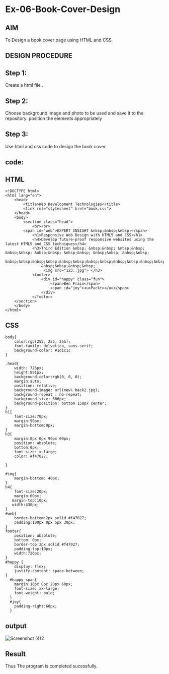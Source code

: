 # Ex-06-Book-Cover-Design

## AIM

  To Design a book cover page using HTML and CSS.

## DESIGN PROCEDURE

## Step 1:

Create a html file .

## Step 2:

Choose background image and photo to be used and save it to the repository. position the elements appropriately

## Step 3:
Use html and css code to design the book cover.

## code:

## HTML
``````
<!DOCTYPE html>
<html lang="en">
    <head>
        <title>Web Development Technologies</title>
        <link rel="stylesheet" href="book.css">
    </head>
    <body>
        <section class="head">
            <br><br>
        <span id="web">EXPERT INSIGHT &nbsp;&nbsp;&nbsp;</span>
            <h1>Responsive Web Design with HTML5 and CSS</h1>
            <h4>Develop future-proof responsive websites using the latest HTML5 and CSS techniques</h4>
            <h3>Third Edition &nbsp; &nbsp;&nbsp; &nbsp;&nbsp; &nbsp;&nbsp; &nbsp;&nbsp; &nbsp;&nbsp; &nbsp;&nbsp; &nbsp;&nbsp; 
                &nbsp;&nbsp;&nbsp;&nbsp;&nbsp;&nbsp;&nbsp;&nbsp;&nbsp;&nbsp;&nbsp;&nbsp;&nbsp;&nbsp;&nbsp;&nbsp;&nbsp;&nbsp;&nbsp;&nbsp;&nbsp;&nbsp;
                &nbsp;&nbsp;&nbsp;&nbsp;
                 <img src="123..jpg"> </h3>
            <footer>       
                <div id="happy" class="fun">
                    <span>Ben Frain</span>
                    <span id="joy"><u>Packt></u></span>
                </div>
            </footer>
    </section>
    </body>
</html>
``````
## CSS
``````
body{
    color:rgb(255, 255, 255);
    font-family: Helvetica, sans-serif;
    background-color: #1d1c1c
}

.head{
    width: 726px;
    height:891px;
    background-color:rgb(0, 0, 0);
    margin:auto;
    position: relative;
    background-image: url(new\ back2.jpg);
    background-repeat : no-repeat;
    background-size: 606px;
    background-position: bottom 150px center;
}
h1{
    font-size:70px;
    margin:50px;
    margin-bottom:0px;
}
h3{
    margin:0px 0px 90px 60px;
    position: absolute;
    bottom:0px;
    font-size: x-large;
    color: #f47027;
    
}

#img{
    margin-bottom: 40px;
}
h4{
    font-size:20px;
    margin:60px;
   margin-top:10px;
   width:430px;
}
#web{
    border-bottom:2px solid #f47027;
    padding:100px 0px 5px 30px;
}
footer{
    position: absolute;
    bottom: 0px;
    border-top:2px solid #f47027;
    padding-top:10px;
    width:726px;
}
#happy {
    display: flex;
    justify-content: space-between;
}
  #happy span{
    margin:10px 0px 20px 60px;
    font-size: xx-large;
    font-weight: bold;
  }
  #joy{
    padding-right:60px;
  }
``````
## output
![Screenshot (4)2](https://github.com/vinodhini-17/Ex-06-Book-Cover-Design/assets/145742741/17f773ca-8fca-42dc-a360-9b1f9a379309)


## Result

Thus The program is completed sucessfully.
